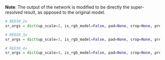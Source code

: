 **Note**: The output of the network is modified to be directly the super-resolved result, as opposed to the original model.

```python
# RED30_2x
sr_args = dict(up_scale=2, is_rgb_model=False, pad=None, crop=None, pre_upscale=True, upscale_uv=False, resample_kernel='Catmull-Rom', is_caffe_model=True, normalize_mean=None, normalize_std=None, dynamic_range=1)

# RED30_3x
sr_args = dict(up_scale=3, is_rgb_model=False, pad=None, crop=None, pre_upscale=True, upscale_uv=False, resample_kernel='Catmull-Rom', is_caffe_model=True, normalize_mean=None, normalize_std=None, dynamic_range=1)

# RED30_4x
sr_args = dict(up_scale=4, is_rgb_model=False, pad=None, crop=None, pre_upscale=True, upscale_uv=False, resample_kernel='Catmull-Rom', is_caffe_model=True, normalize_mean=None, normalize_std=None, dynamic_range=1)
```
